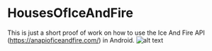 # HousesOfIceAndFire

This is just a short proof of work on how to use the Ice And Fire API (https://anapioficeandfire.com/) in Android.
![alt text](http://data.robertsd.de/HousesOfIceAndFire.gif)
